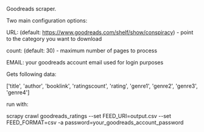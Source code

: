 Goodreads scraper.

Two main configuration options:

URL: (default: https://www.goodreads.com/shelf/show/conspiracy) - point to the category you want to download

count: (default: 30) - maximum number of pages to process

EMAIL: your goodreads account email used for login purposes

Gets following data:

['title', 'author', 'booklink', 'ratingscount', 'rating', 'genre1', 'genre2', 'genre3', 'genre4']

run with: 

scrapy crawl goodreads_ratings --set FEED_URI=output.csv --set FEED_FORMAT=csv -a password=your_goodreads_account_password

